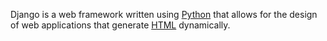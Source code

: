 
Django is a web framework written using [Python](/wiki/Python) that allows for the design of web applications that generate [HTML](/wiki/HTML) dynamically. 









